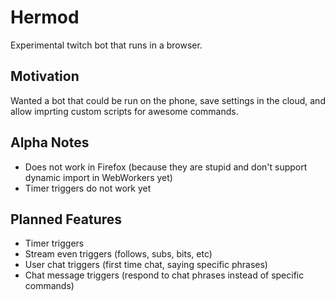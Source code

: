 # Hermod
Experimental twitch bot that runs in a browser.

## Motivation
Wanted a bot that could be run on the phone, save settings in the cloud,
and allow imprting custom scripts for awesome commands.

## Alpha Notes
- Does not work in Firefox (because they are stupid and don't support dynamic
    import in WebWorkers yet)
- Timer triggers do not work yet

## Planned Features
- Timer triggers
- Stream even triggers (follows, subs, bits, etc)
- User chat triggers (first time chat, saying specific phrases)
- Chat message triggers (respond to chat phrases instead of specific commands)
